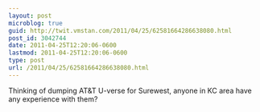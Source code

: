 ```yaml
---
layout: post
microblog: true
guid: http://twit.vmstan.com/2011/04/25/62581664286638080.html
post_id: 3042744
date: 2011-04-25T12:20:06-0600
lastmod: 2011-04-25T12:20:06-0600
type: post
url: /2011/04/25/62581664286638080.html
---
```

Thinking of dumping AT&T U-verse for Surewest, anyone in KC area have any experience with them?
